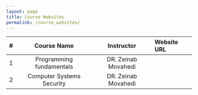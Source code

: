 ```yaml
---
layout: page
title: Course Websites
permalink: /course_websites/
---
```


| # |       Course Name                      |   Instructor        |  Website URL          |
|---|:--------------------------------------:|:-------------------:|:----------------------|
| 1 | Programming fundamentals               | DR. Zeinab Movahedi |                       |
| 2 | Computer Systems Security              | DR. Zeinab Movahedi |                       |

